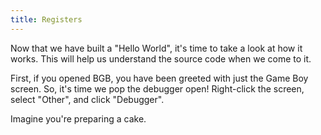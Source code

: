 ```yaml
---
title: Registers
---
```


Now that we have built a "Hello World", it's time to take a look at how it works.
This will help us understand the source code when we come to it.

First, if you opened BGB, you have been greeted with just the Game Boy screen.
So, it's time we pop the debugger open!
Right-click the screen, select "Other", and click "Debugger".

Imagine you're preparing a cake.
